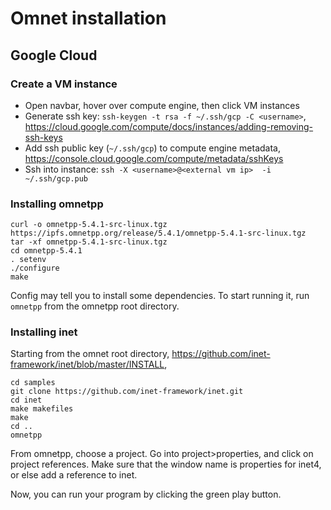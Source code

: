 # Omnet installation

## Google Cloud
### Create a VM instance
* Open navbar, hover over compute engine, then click VM instances
* Generate ssh key: `ssh-keygen -t rsa -f ~/.ssh/gcp -C <username>`, https://cloud.google.com/compute/docs/instances/adding-removing-ssh-keys
* Add ssh public key (`~/.ssh/gcp`) to compute engine metadata, https://console.cloud.google.com/compute/metadata/sshKeys
* Ssh into instance: `ssh -X <username>@<external vm ip>  -i ~/.ssh/gcp.pub`

### Installing omnetpp
```
curl -o omnetpp-5.4.1-src-linux.tgz https://ipfs.omnetpp.org/release/5.4.1/omnetpp-5.4.1-src-linux.tgz
tar -xf omnetpp-5.4.1-src-linux.tgz
cd omnetpp-5.4.1
. setenv
./configure
make
```
Config may tell you to install some dependencies. To start running it, run `omnetpp` from the omnetpp root directory.

### Installing inet
Starting from the omnet root directory, https://github.com/inet-framework/inet/blob/master/INSTALL,
```
cd samples
git clone https://github.com/inet-framework/inet.git
cd inet
make makefiles
make
cd ..
omnetpp
```
From omnetpp, choose a project. Go into project>properties, and click on project references. Make sure that the window name is properties for inet4, or else add a reference to inet.

Now, you can run your program by clicking the green play button.
